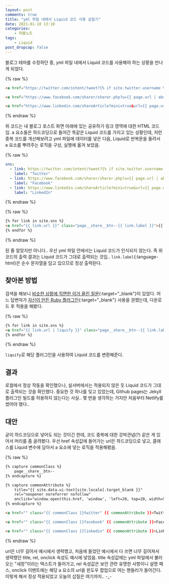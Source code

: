 ```yaml
---
layout: post
comments: true
title: "yml 파일 내에서 Liquid 코드 사용 삽질기"
date: 2021-01-10 13:10
categories:
    - 퍼블노트
tags:
    - Liquid
post_dropcap: false
---
```


블로그 테마를 수정하던 중, yml 파일 내에서 Liquid 코드를 사용해야 하는 상황을 만나게 되었다.

{% raw %}
```html
<a href="https://twitter.com/intent/tweet?{% if site.twitter.username %}via={{ site.twitter.username | url_encode }}&{% endif %}text={{ page.title | url_encode }}%20{{ page.url | absolute_url | url_encode }}" class="page__share__btn--twitter">Twitter</a>

<a href="https://www.facebook.com/sharer/sharer.php?u={{ page.url | absolute_url | url_encode }}" class="page__share__btn--facebook">Facebook</a>

<a href="https://www.linkedin.com/shareArticle?mini=true&url={{ page.url | absolute_url | url_encode }}" class="page__share__btn--linkedin">LinkedIn</a>
```
{% endraw %}

위 코드는 내 블로그 포스트 화면 아래에 있는 공유하기 링크 영역에 대한 HTML 코드임. a 요소들은 하드코딩으로 들어간 똑같은 Liquid 코드를 가지고 있는 상황인데, 저런 중복 코드를 개선해보려고 yml 파일에 데이터를 넣은 다음, Liquid로 반복문을 돌려서 a 요소를 뿌려주는 로직을 구상, 실행에 옮겨 보았음.

{% raw %}
```yml
sns:
  - link: https://twitter.com/intent/tweet?{% if site.twitter.username %}via={{ site.twitter.username | url_encode }}&{% endif %}text={{ page.title | url_encode }}%20{{ page.url | absolute_url | url_encode }}
    label: "Twitter"
  - link: https://www.facebook.com/sharer/sharer.php?u={{ page.url | absolute_url | url_encode }}
    label: "Facebook"
  - link: https://www.linkedin.com/shareArticle?mini=true&url={{ page.url | absolute_url | url_encode }}
    label: "LinkedIn"
```
{% endraw %}

{% raw %}
```html
{% for link in site.sns %}
<a href="{{ link.url }}" class="page__share__btn--{{ link.label }}">{{ link.label }}</a>
{% endfor %}
```
{% endraw %}

된 줄 알았지만 아니다.. 우선 yml 파일 안에서는 Liquid 코드가 인식되지 않는다. 즉 위 코드의 출력 결과는 Liquid 코드가 그대로 출력되는 것임.. ```link.label```{:language-html}은 순수 문자열을 담고 있으므로 정상 출력된다.

## 찾아본 방법

검색을 해보니 [비슷한 상황에 직면한 이가 올린 질문](https://stackoverflow.com/questions/14487110/include-jekyll-liquid-template-data-in-a-yaml-variable){:target="_blank"}이 있었다. 어느 답변자가 [자신이 만든 Ruby 플러그인](https://github.com/gemfarmer/jekyll-liquify){:target="_blank"} 사용을 권했는데, 다운로드 후 적용을 해봤다.

{% raw %}
```html
{% for link in site.sns %}
<a href="{{ link.url | liquify }}" class="page__share__btn--{{ link.label }}">{{ link.label }}</a>
{% endfor %}
```
{% endraw %}

```liquify```로 해당 플러그인을 사용하여 Liquid 코드를 변환해준다.

## 결과

로컬에서 정상 작동을 확인했으나, 실서버에서는 적용되지 않은 듯 Liquid 코드가 그대로 출력되는 것을 확인했다. 중요한 것 하나를 잊고 있었는데, Github pages는 Jekyll 플러그인 빌드를 허용하지 않는다는 사실.. 몇 번을 생각하는 거지만 처음부터 Netlify를 썼어야 했다..

## 대안

굳이 하드코딩으로 넣어도 되는 것이긴 한데, 코드 중복에 대한 강박관념(?) 같은 게 있어서 머리를 좀 굴려봤다. 우선 href 속성값에 들어가는 url은 하드코딩으로 넣고, 클래스를 Liquid 변수에 담아서 a 요소에 넣는 로직을 적용해봤음.

{% raw %}
```html
{% capture commonClass %}
    page__share__btn--
{% endcapture %}

{% capture commonAttribute %}
    title="{{ site.data.ui-text[site.locale].target_blank }}" 
    rel="noopener noreferrer nofollow" 
    onclick="window.open(this.href, 'window', 'left=20, top=20, width=500, height=500, toolbar=1, resizable=0'); return false;"
{% endcapture %}

<a href="" class="{{ commonClass }}twitter" {{ commonAttribute }}>Twitter</a>

<a href="" class="{{ commonClass }}facebook" {{ commonAttribute }}>Facebook</a>

<a href="" class="{{ commonClass }}linkedin" {{ commonAttribute }}>LinkedIn</a>
```
{% endraw %}

url은 너무 길어서 예시에서 생략했고, 처음에 들었던 예시에서 다 쓰면 너무 길어져서 생략했던 title, rel, onclick 속성도 예시에 넣었음. title 속성값에는 yml 파일에서 불러오는 "새창"이라는 텍스트가 들어가고, rel 속성값은 보안 관련 유명한 사항이니 설명 패스, onclick 이벤트에는 해당 a 요소의 url을 윈도우 팝업으로 여는 핸들러가 들어간다. 이렇게 해서 정상 적용되었고 오늘의 삽질은 여기까지.. -_-